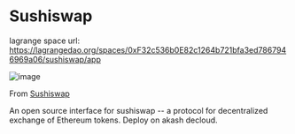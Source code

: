 # Sushiswap

lagrange space url: https://lagrangedao.org/spaces/0xF32c536b0E82c1264b721bfa3ed7867946969a06/sushiswap/app

![image](https://github.com/johnchenyan/awesome-swanchain/assets/31872903/ebeeee04-033e-4a62-a1ec-2c488bfd72d1)


From [Sushiswap](https://github.com/sushiswap/sushiswap-classic-exchange)

An open source interface for sushiswap -- a protocol for decentralized exchange of Ethereum tokens. Deploy on akash decloud.



